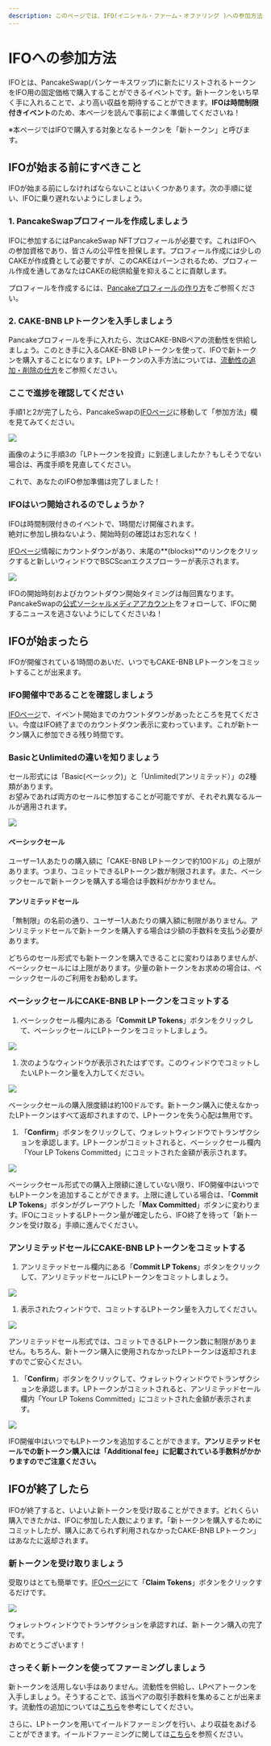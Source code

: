 ```yaml
---
description: このページでは、IFO(イニシャル・ファーム・オファリング )への参加方法を説明します。
---
```


# IFOへの参加方法

IFOとは、PancakeSwap\(パンケーキスワップ\)に新たにリストされるトークンをIFO用の固定価格で購入することができるイベントです。新トークンをいち早く手に入れることで、より高い収益を期待することができます。**IFOは時間制限付きイベント**のため、本ページを読んで事前によく準備してくださいね！

※本ページではIFOで購入する対象となるトークンを「新トークン」と呼びます。

## IFOが始まる前にすべきこと <a id="before-the-ifo"></a>

IFOが始まる前にしなければならないことはいくつかあります。次の手順に従い、IFOに乗り遅れないようにしましょう。

### 1. PancakeSwapプロフィールを作成しましょう <a id="create-your-pancakeswap-profile"></a>

IFOに参加するにはPancakeSwap NFTプロフィールが必要です。これはIFOへの参加資格であり、皆さんの公平性を担保します。プロフィール作成には少しのCAKEが作成費として必要ですが、このCAKEはバーンされるため、プロフィール作成を通してあなたはCAKEの総供給量を抑えることに貢献します。

プロフィールを作成するには、[Pancakeプロフィールの作り方](https://docs.pancakeswap.finance/get-started/profile-guide)をご参照ください。

### 2. CAKE-BNB LPトークンを入手しましょう

Pancakeプロフィールを手に入れたら、次はCAKE-BNBペアの流動性を供給しましょう。このとき手に入るCAKE-BNB LPトークンを使って、IFOで新トークンを購入することになります。LPトークンの入手方法については、[流動性の追加・削除の仕方](https://docs.pancakeswap.finance/v/japanese/get-started/how-to-add-remove-liquidity)をご参照ください。

### ここで進捗を確認してください <a id="check-on-your-progress"></a>

手順1と2が完了したら、PancakeSwapの[IFOページ](https://pancakeswap.finance/ifo)に移動して「参加方法」欄を見てみてください。

![](../.gitbook/assets/image%20%28116%29%20%281%29%20%282%29.png)

画像のように手順3の「LPトークンを投資」に到達しましたか？もしそうでない場合は、再度手順を見直してください。

これで、あなたのIFO参加準備は完了しました！

### **IFOはいつ開始されるのでしょうか？**

IFOは時間制限付きのイベントで、1時間だけ開催されます。  
絶対に参加し損ねないよう、開始時刻の確認はお忘れなく！

[IFOページ](https://pancakeswap.finance/ifo)情報にカウントダウンがあり、末尾の**\(blocks\)**のリンクをクリックすると新しいウィンドウでBSCScanエクスプローラーが表示されます。

![](../.gitbook/assets/image%20%28103%29.png)

IFOの開始時刻およびカウントダウン開始タイミングは毎回異なります。PancakeSwapの[公式ソーシャルメディアアカウント](https://docs.pancakeswap.finance/v/japanese/contact-us/telegram)をフォローして、IFOに関するニュースを逃さないようにしてくださいね！

## **IFOが始まったら** <a id="once-the-ifo-is-live"></a>

IFOが開催されている1時間のあいだ、いつでもCAKE-BNB LPトークンをコミットすることが出来ます。

### IFO開催中であることを確認しましょう <a id="checking-the-ifo-is-live"></a>

[IFOページ](https://pancakeswap.finance/ifo)で、イベント開始までのカウントダウンがあったところを見てください。今度はIFO終了までのカウントダウン表示に変わっています。これが新トークン購入に参加できる残り時間です。

### **BasicとUnlimitedの違いを知りましょう** <a id="which-type-of-sale-should-i-choose-basic-or-unlimited"></a>

セール形式には「Basic\(ベーシック\)」と「Unlimited\(アンリミテッド）」の2種類があります。  
お望みであれば両方のセールに参加することが可能ですが、それぞれ異なるルールが適用されます。

![](https://gblobscdn.gitbook.com/assets%2F-MHREX7DHcljbY5IkjgJ%2F-M_sb-dek5u5Z9Kg-nNX%2F-M_u-crtBkGBQoGvkd-m%2Fimage.png?alt=media&token=607efb40-743e-4788-a503-83bef043095f)

#### ベーシックセール

ユーザー1人あたりの購入額に「CAKE-BNB LPトークンで約100ドル」の上限があります。つまり、コミットできるLPトークン数が制限されます。また、ベーシックセールで新トークンを購入する場合は手数料がかかりません。

#### **アンリミテッドセール** <a id="unlimited-sale"></a>

「無制限」の名前の通り、ユーザー1人あたりの購入額に制限がありません。アンリミテッドセールで新トークンを購入する場合は少額の手数料を支払う必要があります。

どちらのセール形式でも新トークンを購入できることに変わりはありませんが、ベーシックセールには上限があります。少量の新トークンをお求めの場合は、ベーシックセールのご利用をお勧めします。

### **ベーシックセールにCAKE-BNB LPトークンをコミットする** <a id="committing-tokens-to-the-basic-sale"></a>

1. ベーシックセール欄内にある「**Commit LP Tokens**」ボタンをクリックして、ベーシックセールにLPトークンをコミットしましょう。

![](https://lh6.googleusercontent.com/RsQaoFoDpcE1YJgCp4KXRYG5zea1XRm-7pPqQpxA97i7D_sn_lmDfJB8WeH4fkH_2Gs76mnJq2xKVfuQKGaDZGLIXTxru8wYP2Yykmc1V4S8QCZGnZ9-FpudtcD2Jt1kMTsd7g2h)

1. 次のようなウィンドウが表示されたはずです。このウィンドウでコミットしたいLPトークン量を入力してください。

![](https://lh5.googleusercontent.com/yzrcq53uIbk2EoVqXXDyAWlVAp998_IAhCCQMlxi0fh8dI15hBcJNls2oO4SckaPtmmaNFatWJm4f9BOUH-fhIf6KsaQv3h32nqPmAroVBEY3SedB0WVTep9B88Za_Ez6ZVRu6eK)

ベーシックセールの購入限度額は約100ドルです。新トークン購入に使えなかったLPトークンはすべて返却されますので、LPトークンを失う心配は無用です。

1. 「**Confirm**」ボタンをクリックして、ウォレットウィンドウでトランザクションを承認します。LPトークンがコミットされると、ベーシックセール欄内「Your LP Tokens Committed」にコミットされた金額が表示されます。

![](https://lh5.googleusercontent.com/LL-9EVpUQlDIbIrZzwmgfYpRHpq1AolDhML9rZGSafBhM_7GfV-sw9ZQqL4Tn4j6JIyTGxkU-K7S2Z23WItu_GafnSZHb3fI9hzlwGKTS17aLOZdrU5iHfXvedBzaI-Q8weHSF6Q)

ベーシックセール形式での購入上限額に達していない限り、IFO開催中はいつでもLPトークンを追加することができます。上限に達している場合は、「**Commit LP Tokens**」ボタンがグレーアウトした「**Max Committed**」ボタンに変わります。IFOにコミットするLPトークン量が確定したら、IFO終了を待って「新トークンを受け取る」手順に進んでください。

### **アンリミテッドセールにCAKE-BNB LPトークンをコミットする** <a id="committing-lp-tokens-to-the-unlimited-sale"></a>

1. アンリミテッドセール欄内にある「**Commit LP Tokens**」ボタンをクリックして、アンリミテッドセールにLPトークンをコミットしましょう。

![](https://lh6.googleusercontent.com/RsQaoFoDpcE1YJgCp4KXRYG5zea1XRm-7pPqQpxA97i7D_sn_lmDfJB8WeH4fkH_2Gs76mnJq2xKVfuQKGaDZGLIXTxru8wYP2Yykmc1V4S8QCZGnZ9-FpudtcD2Jt1kMTsd7g2h)

1. 表示されたウィンドウで、コミットするLPトークン量を入力してください。

![](https://lh6.googleusercontent.com/LFn-zETI5pwPko-YmsaAK8nH7U3YGhFJXuiDONWeUh6lw0cCH1xPf6wOSbxy-dzd0DEjz-AtxcnzXyuft8U9RdbgXzNNlAfYaoNvl4XqaTr2d8JoPLUaijKkjdSQvQEYMiYSmqhD)

アンリミテッドセール形式では、コミットできるLPトークン数に制限がありません。もちろん、新トークン購入に使用されなかったLPトークンは返却されますのでご安心ください。

1. 「**Confirm**」ボタンをクリックして、ウォレットウィンドウでトランザクションを承認します。LPトークンがコミットされると、アンリミテッドセール欄内「Your LP Tokens Committed」にコミットされた金額が表示されます。

![](https://lh3.googleusercontent.com/1k5gjysitCJPDNFXFYJXrFHVGHIEPvfVrSe_Aa0JuRx3D6txXJgjJFO9-or6E-1yeXacfclpGpiUm8ckDcm2ETWGpOTqtK8tT95rVT0UHlvcoYB54Gwapp3mRkz6yg69vg25qWwx)

IFO開催中はいつでもLPトークンを追加することができます。**アンリミテッドセールでの新トークン購入には「Additional fee」に記載されている手数料がかかりますのでご注意ください。**

## IFOが終了したら <a id="after-the-ifo-has-ended"></a>

IFOが終了すると、いよいよ新トークンを受け取ることができます。どれくらい購入できたかは、IFOに参加した人数によります。「新トークンを購入するためにコミットしたが、購入にあてられず利用されなかったCAKE-BNB LPトークン」はあなたに返却されます。

### 新トークン**を受け取りましょう** <a id="collecting-your-new-tokens"></a>

受取りはとても簡単です。[IFOページ](https://pancakeswap.finance/ifo)にて「**Claim Tokens**」ボタンをクリックするだけです。

![](https://lh6.googleusercontent.com/c97z4DkFT3i2Orj-5gg0mX7IV7OLdPuaXIJi85iMCeLKT0VJM0mF8i8X6Ux4sEOSE3WRCJfeQsNPadIbYDcxC5EUCYlurZHXtfONBi0NHIa1falU7d8FkEap-1AgyfI1T6ouxlKQ)

ウォレットウィンドウでトランザクションを承認すれば、新トークン購入の完了です。  
おめでとうございます！

### さっそく新トークンを使ってファーミングしましょう <a id="using-your-new-tokens-in-farms"></a>

新トークンを活用しない手はありません。流動性を供給し、LPペアトークンを入手しましょう。そうすることで、該当ペアの取引手数料を集めることが出来ます。流動性の追加については[こちら](https://docs.pancakeswap.finance/v/japanese/get-started/how-to-add-remove-liquidity)を参考にしてください。

さらに、LPトークンを用いてイールドファーミングを行い、より収益をあげることができます。イールドファーミングに関しては[こちら](https://docs.pancakeswap.finance/v/japanese/products/yield-farming)を参照ください。

